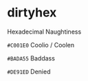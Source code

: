 dirtyhex
========

Hexadecimal Naughtiness

``#C001E0`` Coolio / Coolen

``#BADA55`` Baddass

``#DE91ED`` Denied
